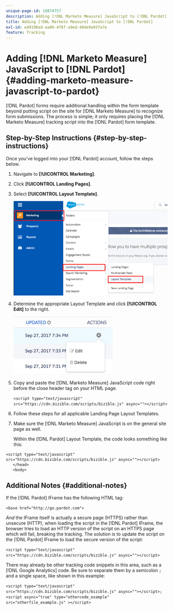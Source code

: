 ```yaml
---
unique-page-id: 18874757
description: Adding [!DNL Marketo Measure] JavaScript to [!DNL Pardot] - [!DNL Marketo Measure]
title: Adding [!DNL Marketo Measure] JavaScript to [!DNL Pardot]
exl-id: e49190ad-aa86-4f8f-a9ed-48de9e937a7e
feature: Tracking
---
```

# Adding [!DNL Marketo Measure] JavaScript to [!DNL Pardot] {#adding-marketo-measure-javascript-to-pardot}

[!DNL Pardot] forms require additional handling within the form template beyond putting script on the site for [!DNL Marketo Measure] to recognize form submissions. The process is simple; it only requires placing the [!DNL Marketo Measure] tracking script into the [!DNL Pardot] form template.

## Step-by-Step Instructions {#step-by-step-instructions}

Once you've logged into your [!DNL Pardot] account, follow the steps below.

1. Navigate to **[!UICONTROL Marketing]**.

1. Click **[!UICONTROL Landing Pages]**.

1. Select **[!UICONTROL Layout Template]**.

   ![](assets/1-3.png)

1. Determine the appropriate Layout Template and click **[!UICONTROL Edit]** to the right.

   ![](assets/2-1.png)

1. Copy and paste the [!DNL Marketo Measure] JavaScript code right before the close header tag on your HTML page.

   `<script type="text/javascript" src="https://cdn.bizible.com/scripts/bizible.js" async=""></script>`

1. Follow these steps for all applicable Landing Page Layout Templates.

1. Make sure the [!DNL Marketo Measure] JavaScript is on the general site page as well.

   Within the [!DNL Pardot] Layout Template, the code looks something like this:

```text
<script type="text/javascript" src="https://cdn.bizible.com/scripts/bizible.js" async=""></script>
   </head>
   <body>
```

## Additional Notes {#additional-notes}

If the [!DNL Pardot] IFrame has the following HTML tag:

`<base href="http://go.pardot.com">`

_And_ the IFrame itself is actually a secure page (HTTPS) rather than unsecure (HTTP), when loading the script in the [!DNL Pardot] IFrame, the browser tries to load an HTTP version of the script on an HTTPS page which will fail, breaking the tracking. The solution is to update the script on the [!DNL Pardot] IFrame to load the secure version of the script:

`<script type="text/javascript" src="https://cdn.bizible.com/scripts/bizible.js" async=""></script>`

There may already be other tracking code snippets in this area, such as a [!DNL Google Analytics] code. Be sure to separate them by a semicolon `;` and a single space, like shown in this example:

`<script type="text/javascript" src="https://cdn.bizible.com/scripts/bizible.js" async=""></script>; <script async="true" type="othercode_example" src="otherfile_example.js" ></script>`
